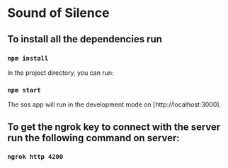 # Sound of Silence

## To install all the dependencies run

### `npm install`

In the project directory, you can run:

### `npm start`

The sos app will run in the development mode on [http://localhost:3000].

## To get the ngrok key to connect with the server run the following command on server:

### `ngrok http 4200`